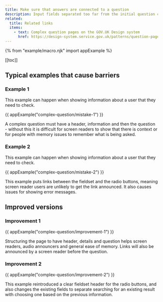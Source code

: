 ```yaml
---
title: Make sure that answers are connected to a question
description: Input fields separated too far from the initial question cause barriers for users who struggled to remember the question.
related:
  title: Related links
  items:
    - text: Complex question pages on the GOV.UK Design system
      href: https://design-system.service.gov.uk/patterns/question-pages/#asking-complex-questions-without-using-hint-text
---
```


{% from "example/macro.njk" import appExample %}

[[toc]]

## Typical examples that cause barriers

### Example 1

This example can happen when showing information about a user that they need to check.

{{ appExample("complex-question/mistake-1") }}

A complex question must have a header, information and then the question - without this it is difficult for screen readers to show that there is context or for people with memory issues to remember what is being asked.

### Example 2

This example can happen when showing information about a user that they need to check.

{{ appExample("complex-question/mistake-2") }}

This example puts links between the fieldset and the radio buttons, meaning screen reader users are unlikely to get the link announced. It also causes issues for showing error messages.

## Improved versions

### Improvement 1

{{ appExample("complex-question/improvement-1") }}

Structuring the page to have header, details and question helps screen readers, audio announcers and general ease of memory. Links will also be announced by a screen reader before the question.

### Improvement 2

{{ appExample("complex-question/improvement-2") }}

This example reintroduced a clear fieldset header for the radio buttons, and also changes the existing fields to separate searching for an existing result with choosing one based on the previous information.
